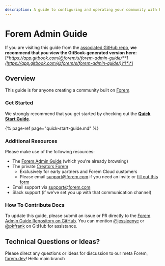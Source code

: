 ```yaml
---
description: A guide to configuring and operating your community with Forem.
---
```


# Forem Admin Guide

If you are visiting this guide from the [associated GitHub repo](https://github.com/forem/forem-admin-guide), **we recommend that you view the GitBook-generated version here:** [**https://app.gitbook.com/@forem/s/forem-admin-guide/**](https://app.gitbook.com/@forem/s/forem-admin-guide/)\*\*\*\*

## Overview

This guide is for anyone creating a community built on [Forem](https://github.com/forem/forem).

### Get Started

We strongly recommend that you get started by checking out the [**Quick Start Guide**](quick-start-guide.md).

{% page-ref page="quick-start-guide.md" %}

### Additional Resources

Please make use of the following resources:

* The [Forem Admin Guide](https://forem.gitbook.io/forem-admin-guide/) \(which you're already browsing\)
* The private [Creators Forem](https://creators.forem.com)
  * Exclusively for early partners and Forem Cloud customers
  * Please email [support@forem.com](mailto:team@forem.com) if you need an invite or [fill out this form](https://form.typeform.com/to/uOzFowby)
* Email support via [support@forem.com](mailto:team@forem.com)
* Slack support \(if we've set you up with that communication channel\)

### How To Contribute Docs

To update this guide, please submit an issue or PR directly to the [Forem Admin Guide Repository on GitHub](https://github.com/forem/forem-admin-guide). You can mention [@jessleenyc](https://github.com/jessleenyc) or [@pkfrank](https://github.com/pkfrank) on GitHub for assistance.

## Technical Questions or Ideas?

Please direct any questions or ideas for discussion to our meta Forem, [forem.dev](https://forem.dev)! Hello main branch

